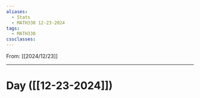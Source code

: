 ```yaml
---
aliases:
  - Stats
  - MATH330 12-23-2024
tags:
  - MATH330
cssclasses:
---
```

From: [[2024/12/23]]

-------
# Day  ([[12-23-2024]])

